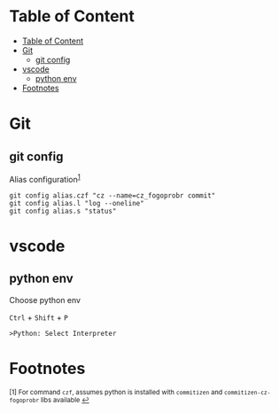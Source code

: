 # Table of Content

- [Table of Content](#table-of-content)
- [Git](#git)
  - [git config](#git-config)
- [vscode](#vscode)
  - [python env](#python-env)
- [Footnotes](#footnotes)

# Git
## git config

Alias configuration<sup id="lfn1">[1](#fn1)</sup>

```
git config alias.czf "cz --name=cz_fogoprobr commit"
git config alias.l "log --oneline"
git config alias.s "status"
```

# vscode

## python env

Choose python env

```Ctrl``` + ```Shift``` + ```P```

```
>Python: Select Interpreter
```

# Footnotes

<sub>[<a id="fn1">1</a>]
For command ```czf```, assumes python is installed with ```commitizen``` and ```commitizen-cz-fogoprobr``` libs available
[↩](#lfn1)
</sub>